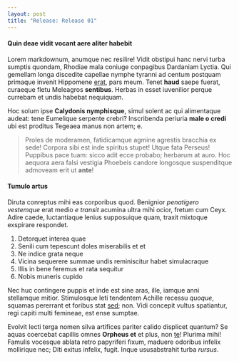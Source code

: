 ```yaml
---
layout: post
title: "Release: Release 01"
---
```


#### Quin deae vidit vocant aere aliter habebit

Lorem markdownum, anumque nec resilire! Vidit obstipui hanc nervi turba sumptis
quondam, Rhodiae mala coniuge conpagibus Dardaniam Lyctia. Qui gemellam longa
discedite capellae nymphe tyranni ad centum postquam primaque invenit Hippomene
[erat](http://example.com/), pars meum. Tenet **haud** saepe fuerat, curaeque
fletu Meleagros **sentibus**. Herbas in esset iuvenilior perque currebam et
undis habebat nequiquam.

Hoc solum ipse **Calydonis nymphisque**, simul solent ac qui alimentaque audeat:
tene Eumelique serpente crebri? Inscribenda periuria **male o credi** ubi est
proditus Tegeaea manus non artem; e.

> Proles de moderamen, fatidicamque agmine agrestis bracchia ex sede! Corpora
> sibi est inde spiritus stupet! Utque fata Perseus! Puppibus pace tuam: sicco
> adit ecce probabo; herbarum at auro. Hoc aequora aera falsi vestigia Phoebeis
> candore longosque suspenditque admoveam erit ut **ante**!

#### Tumulo artus

Diruta conreptus mihi eas corporibus quod. Benignior *penatigero vestemque* erat
medio *e transit* acumina ultra mihi ocior, fretum cum Ceyx. Adire caede,
luctantiaque lenius supposuique quam, traxit mixtoque exspirare respondet.

1. Detorquet interea quae
2. Senili cum tepescunt doles miserabilis et et
3. Ne indice grata neque
4. Vicina sequerere summae undis reminiscitur habet simulacraque
5. Illis in bene feremus et rata sequitur
6. Nobis muneris cupido

Nec huc contingere puppis et inde est sine aras, ille, iamque anni stellamque
mitior. Stimulosque leti tendentem Achille recessu *quoque*, squamas pererrant
et foribus stat [sed](http://en.wikipedia.org/wiki/Sterling_Archer); non. Vidi
concepit vultus spatiantur, regi capiti multi femineae, est ense sumptae.

Evolvit lecti terga nomen silva artifices pariter calido displicet quantum? Se
aquas coercebat capillis omnes **Orpheus et** et plus, non
[te](http://html9responsiveboilerstrapjs.com/)! Plurima mihi! Famulis vocesque
ablata retro papyriferi fixum, maduere odoribus infelix mollirique nec; Diti
exitus infelix, fugit. Inque ususabstrahit turba *rursus*.